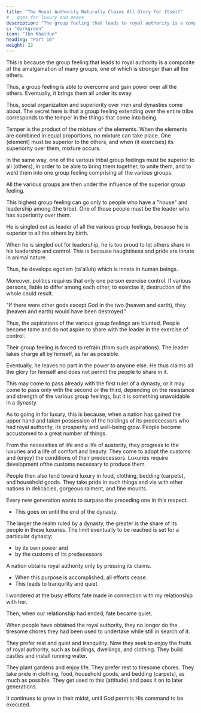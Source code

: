 ```yaml
---
title: "The Royal Authority Naturally Claims All Glory For Itself"
# , goes for luxury and peace
description: "The group feeling that leads to royal authority is a composite of the amalgamation of many groups, one of which is stronger than all the others"
c: "darkgreen"
icon: "Ibn Khaldun"
heading: "Part 10"
weight: 22
---
```




<!-- As 59 to claiming all glory for itself, this is because, as we have mentioned
before, royal authority exists through group feeling. -->

This is because the group feeling that leads to royal authority is a composite of the amalgamation of many groups, one of which is stronger than all the others.

Thus, a group feeling is able to overcome and gain power over all the others. Eventually, it brings them all under its sway. 

Thus, social organization and superiority over men and dynasties come about. The secret here is that a group feeling extending over the entire tribe corresponds to the temper in the things that come into being. 

Temper is the product of the mixture of the elements. When the elements are combined in equal proportions, no mixture can take place. One (element) must be superior to the others, and when (it exercises) its superiority over them, mixture occurs. 

In the same way, one of the various tribal group feelings must be superior to all (others), in order to be able to bring them together, to unite them, and to weld them into one group feeling comprising all the various groups. 

All the various groups are then under the influence of the superior group feeling.

This highest group feeling can go only to people who have a "house" and leadership among (the tribe). One of those people must be the leader who has superiority over them. 

He is singled out as leader of all the various group feelings, because he is superior to all the others by birth. 

 <!-- over (the people) or to let them participate in it, -->
When he is singled out for leadership, he is too proud to let others share in his leadership and control. This is because haughtiness and pride are innate in animal nature.

Thus, he develops egotism (ta'alluh) which is innate in human beings.

Moreover, politics requires that only one person exercise control. If various persons, liable to differ among each other, to exercise it, destruction of the whole could result.

"If there were other gods except God in the two (heaven and earth), they (heaven and earth) would have been destroyed."

Thus, the aspirations of the various group feelings are blunted. People become tame and do not aspire to share with the leader in the exercise of control. 

Their group feeling is forced to refrain (from such aspirations). The leader takes charge all by himself, as far as possible. 

Eventually, he leaves no part in the power to anyone else. He thus claims all the glory for himself and does not permit the people to share in it.

This may come to pass already with the first ruler of a dynasty, or it may come to pass only with the second or the third, depending on the resistance and strength of the various group feelings, but it is something unavoidable in a dynasty.

 <!-- This is how God proceeds with His servants. -->

As to going in for luxury, this is because, when a nation has gained the upper hand and taken possession of the holdings of its predecessors who had royal authority, its prosperity and well-being grow. People become accustomed to a great number of things. 

From the necessities of life and a life of austerity, they progress to the luxuries and a life of comfort and beauty. They come to adopt the customs and (enjoy) the conditions of their predecessors. Luxuries require development ofthe customs necessary to produce them. 

People then also tend toward luxury in food, clothing, bedding (carpets), and household goods. They take pride in such things and vie with other nations in delicacies, gorgeous raiment, and fine mounts. 

Every new generation wants to surpass the preceding one in this respect. 
- This goes on until the end of the dynasty.

The larger the realm ruled by a dynasty, the greater is the share of its people in these luxuries. The limit eventually to be reached is set for a particular dynasty:
- by its own power and
- by the customs of its predecessors


A nation obtains royal authority only by pressing its claims. 
<!-- - , having in mind the purpose of obtaining superiority and royal authority.  -->
- When this purpose is accomplished, all efforts cease.
- This leads to tranquility and quiet


I wondered at the busy efforts fate made in connection with my relationship with her.

Then, when our relationship had ended, fate became quiet. 

When people have obtained the royal authority, they no longer do the tiresome chores they had been used to undertake while still in search of it.

They prefer rest and quiet and tranquility. Now they seek to enjoy the fruits of royal authority, such as buildings, dwellings, and clothing. They build castles and install running water.

They plant gardens and enjoy life. They prefer rest to tiresome chores. They take pride in clothing, food, household goods, and bedding (carpets), as much as possible. They get used to this (attitude) and pass it on to later generations.

It continues to grow in their midst, until God permits His command to be executed.
